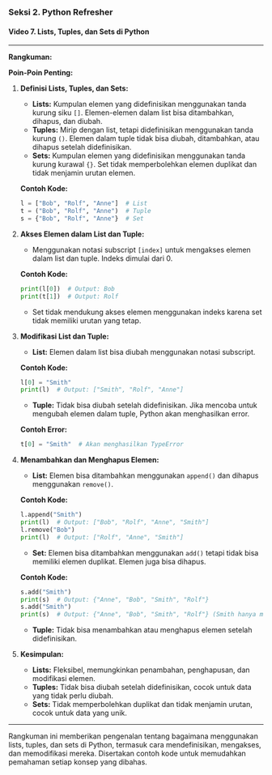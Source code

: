 ### Seksi 2. Python Refresher

#### Video 7. Lists, Tuples, dan Sets di Python

---

**Rangkuman:**

**Poin-Poin Penting:**

1. **Definisi Lists, Tuples, dan Sets:**

   - **Lists:** Kumpulan elemen yang didefinisikan menggunakan tanda kurung siku `[]`. Elemen-elemen dalam list bisa ditambahkan, dihapus, dan diubah.
   - **Tuples:** Mirip dengan list, tetapi didefinisikan menggunakan tanda kurung `()`. Elemen dalam tuple tidak bisa diubah, ditambahkan, atau dihapus setelah didefinisikan.
   - **Sets:** Kumpulan elemen yang didefinisikan menggunakan tanda kurung kurawal `{}`. Set tidak memperbolehkan elemen duplikat dan tidak menjamin urutan elemen.

   **Contoh Kode:**

   ```python
   l = ["Bob", "Rolf", "Anne"]  # List
   t = ("Bob", "Rolf", "Anne")  # Tuple
   s = {"Bob", "Rolf", "Anne"}  # Set
   ```

2. **Akses Elemen dalam List dan Tuple:**

   - Menggunakan notasi subscript `[index]` untuk mengakses elemen dalam list dan tuple. Indeks dimulai dari 0.

   **Contoh Kode:**

   ```python
   print(l[0])  # Output: Bob
   print(t[1])  # Output: Rolf
   ```

   - Set tidak mendukung akses elemen menggunakan indeks karena set tidak memiliki urutan yang tetap.

3. **Modifikasi List dan Tuple:**

   - **List:** Elemen dalam list bisa diubah menggunakan notasi subscript.

   **Contoh Kode:**

   ```python
   l[0] = "Smith"
   print(l)  # Output: ["Smith", "Rolf", "Anne"]
   ```

   - **Tuple:** Tidak bisa diubah setelah didefinisikan. Jika mencoba untuk mengubah elemen dalam tuple, Python akan menghasilkan error.

   **Contoh Error:**

   ```python
   t[0] = "Smith"  # Akan menghasilkan TypeError
   ```

4. **Menambahkan dan Menghapus Elemen:**

   - **List:** Elemen bisa ditambahkan menggunakan `append()` dan dihapus menggunakan `remove()`.

   **Contoh Kode:**

   ```python
   l.append("Smith")
   print(l)  # Output: ["Bob", "Rolf", "Anne", "Smith"]
   l.remove("Bob")
   print(l)  # Output: ["Rolf", "Anne", "Smith"]
   ```

   - **Set:** Elemen bisa ditambahkan menggunakan `add()` tetapi tidak bisa memiliki elemen duplikat. Elemen juga bisa dihapus.

   **Contoh Kode:**

   ```python
   s.add("Smith")
   print(s)  # Output: {"Anne", "Bob", "Smith", "Rolf"}
   s.add("Smith")
   print(s)  # Output: {"Anne", "Bob", "Smith", "Rolf"} (Smith hanya muncul sekali)
   ```

   - **Tuple:** Tidak bisa menambahkan atau menghapus elemen setelah didefinisikan.

5. **Kesimpulan:**
   - **Lists:** Fleksibel, memungkinkan penambahan, penghapusan, dan modifikasi elemen.
   - **Tuples:** Tidak bisa diubah setelah didefinisikan, cocok untuk data yang tidak perlu diubah.
   - **Sets:** Tidak memperbolehkan duplikat dan tidak menjamin urutan, cocok untuk data yang unik.

---

Rangkuman ini memberikan pengenalan tentang bagaimana menggunakan lists, tuples, dan sets di Python, termasuk cara mendefinisikan, mengakses, dan memodifikasi mereka. Disertakan contoh kode untuk memudahkan pemahaman setiap konsep yang dibahas.
